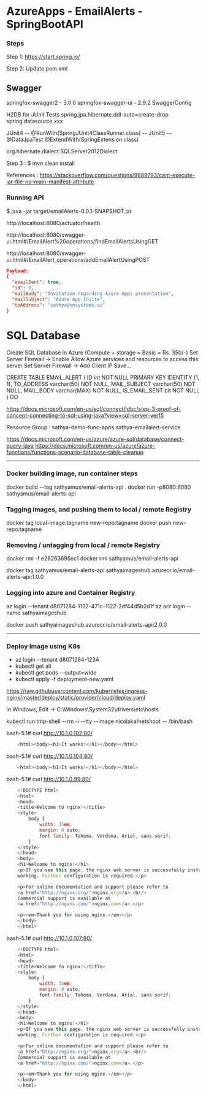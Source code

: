 # AzureApps - EmailAlerts - SpringBootAPI

### Steps

Step 1: https://start.spring.io/
 

Step 2: Update pom.xml

  Swagger
  --------
  springfox-swagger2 - 3.0.0
  springfox-swagger-ui - 2.9.2
  SwaggerConfig

  H2DB for JUnit Tests
    spring.jpa.hibernate.ddl-auto=create-drop
    spring.datasource.xxx

  JUnit4 -- @RunWith(SpringJUnit4ClassRunner.class) -- 
  JUnit5 -- @DataJpaTest
            @ExtendWith(SpringExtension.class)

  org.hibernate.dialect.SQLServer2012Dialect

Step 3 : 
 $ mvn clean install

References :
	https://stackoverflow.com/questions/9689793/cant-execute-jar-file-no-main-manifest-attribute

### Running API

$ java -jar target/emailAlerts-0.0.1-SNAPSHOT.jar

http://localhost:8080/actuator/health

http://localhost:8080/swagger-ui.html#/EmailAlert%20operations/findEmailAlertsUsingGET

http://localhost:8080/swagger-ui.html#/EmailAlert_operations/addEmailAlertUsingPOST

``` json
Payload:
{
  "emailSent": true,
  "id": 0,
  "mailBody": "Invitation regarding Azure Apps presentation",
  "mailSubject": "Azure App Invite",
  "toAddress": "sathya@snsystems.ai"
}
```


SQL Database
==================
Create SQL Database in Azure (Compute + storage = Basic = Rs. 350/-)
Set Server Firewall -> Enable Allow Azure services and resources to access this server
Set Server Firewall -> Add Client IP
Save...



CREATE TABLE EMAIL_ALERT
(
  ID int NOT NULL PRIMARY KEY IDENTITY (1, 1),
  TO_ADDRESS varchar(50) NOT NULL,
  MAIL_SUBJECT varchar(50) NOT NULL,
  MAIL_BODY varchar(MAX) NOT NULL,
  IS_EMAIL_SENT bit NOT NULL
)
GO

https://docs.microsoft.com/en-us/sql/connect/jdbc/step-3-proof-of-concept-connecting-to-sql-using-java?view=sql-server-ver15

Resource Group : sathya-demo-func-apps
sathya-emailalert-service

https://docs.microsoft.com/en-us/azure/azure-sql/database/connect-query-java
https://docs.microsoft.com/en-us/azure/azure-functions/functions-scenario-database-table-cleanup



-------------------------------
### Docker building image, run container steps

   docker build --tag sathyamus/email-alerts-api .
   docker run -p8080:8080 sathyamus/email-alerts-api


### Tagging images, and pushing them to local / remote Registry

   docker tag local-image:tagname new-repo:tagname
   docker push new-repo:tagname

### Removing / untagging from local / remote Registry

   docker rmi -f e26263695ec1
   docker rmi sathyamus/email-alerts-api

   docker tag sathyamus/email-alerts-api sathyaimageshub.azurecr.io/email-alerts-api:1.0.0

### Logging into azure and Container Registry
   
   az login --tenant d8071284-1122-471c-1122-2df44d5b2d1f
   az acr login --name sathyaimageshub

   docker push sathyaimageshub.azurecr.io/email-alerts-api:2.0.0


-------------------------------
### Deploy Image using K8s

   - az login --tenant d8071284-1234
   - kubectl get all
   - kubectl get pods --output=wide
   - kubectl apply -f deployment-new.yaml


   https://raw.githubusercontent.com/kubernetes/ingress-nginx/master/deploy/static/provider/cloud/deploy.yaml

   In Windows, Edit -> C:\Windows\System32\drivers\etc\hosts

   kubectl run tmp-shell --rm -i --tty --image nicolaka/netshoot -- /bin/bash

   bash-5.1# curl http://10.1.0.102:80/

``` js
    <html><body><h1>It works!</h1></body></html>
```

   bash-5.1# curl http://10.1.0.104:80/
``` js
    <html><body><h1>It works!</h1></body></html>
```

   bash-5.1# curl http://10.1.0.99:80/
``` js
    <!DOCTYPE html>
    <html>
    <head>
    <title>Welcome to nginx!</title>
    <style>
        body {
            width: 35em;
            margin: 0 auto;
            font-family: Tahoma, Verdana, Arial, sans-serif;
        }
    </style>
    </head>
    <body>
    <h1>Welcome to nginx!</h1>
    <p>If you see this page, the nginx web server is successfully installed and
    working. Further configuration is required.</p>

    <p>For online documentation and support please refer to
    <a href="http://nginx.org/">nginx.org</a>.<br/>
    Commercial support is available at
    <a href="http://nginx.com/">nginx.com</a>.</p>

    <p><em>Thank you for using nginx.</em></p>
    </body>
    </html>
```

   bash-5.1# curl http://10.1.0.107:80/
``` js
    <!DOCTYPE html>
    <html>
    <head>
    <title>Welcome to nginx!</title>
    <style>
        body {
            width: 35em;
            margin: 0 auto;
            font-family: Tahoma, Verdana, Arial, sans-serif;
        }
    </style>
    </head>
    <body>
    <h1>Welcome to nginx!</h1>
    <p>If you see this page, the nginx web server is successfully installed and
    working. Further configuration is required.</p>

    <p>For online documentation and support please refer to
    <a href="http://nginx.org/">nginx.org</a>.<br/>
    Commercial support is available at
    <a href="http://nginx.com/">nginx.com</a>.</p>

    <p><em>Thank you for using nginx.</em></p>
    </body>
    </html>
```